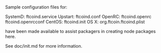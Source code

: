 Sample configuration files for:

SystemD: ftcoind.service
Upstart: ftcoind.conf
OpenRC:  ftcoind.openrc
         ftcoind.openrcconf
CentOS:  ftcoind.init
OS X:    org.ftcoin.ftcoind.plist

have been made available to assist packagers in creating node packages here.

See doc/init.md for more information.
